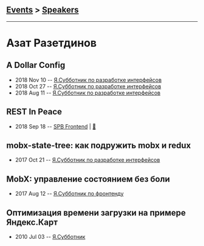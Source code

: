 ## [Events](../README.md) > [Speakers](../speakers.md)
---

# Азат Разетдинов

## A Dollar Config
- 2018 Nov 10 -- [Я.Субботник по разработке интерфейсов](https://events.yandex.ru/lib/talks/6680/)    
- 2018 Oct 27 -- [Я.Субботник по разработке интерфейсов](https://events.yandex.ru/lib/talks/6442/)    
- 2018 Aug 11 -- [Я.Субботник по разработке интерфейсов](https://events.yandex.ru/lib/talks/6172/)    
## REST In Peace
- 2018 Sep 18 -- [SPB Frontend](https://www.youtube.com/watch?v=lAvPyZjJkN8)  | [:notebook:](http://amp.gs/yLLt)  
## mobx-state-tree: как подружить mobx и redux
- 2017 Oct 21 -- [Я.Субботник по разработке интерфейсов](https://events.yandex.ru/lib/talks/5110/)    
## MobX: управление состоянием без боли
- 2017 Aug 12 -- [Я.Субботник по фронтенду](https://events.yandex.ru/lib/talks/4844/)    
## Оптимизация времени загрузки на примере Яндекс.Карт
- 2010 Jul 03 -- [Я.Субботник](https://events.yandex.ru/lib/talks/914/)    
